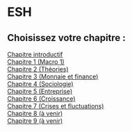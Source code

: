 # ESH
## Choisissez votre chapitre :
[Chapitre introductif](https://vaihess.github.io/eshece1/esh/eshchapintro) <br />
[Chapitre 1 (Macro 1)](eshece1/eshchap1.md)<br />
[Chapitre 2 (Théories)](eshece1/eshchap2.md)<br />
[Chapitre 3 (Monnaie et finance)](eshece1/eshchap3.md)<br />
[Chapitre 4 (Sociologie)](eshece1/eshchap4.md)<br />
[Chapitre 5 (Entreprise)](eshece1/eshchap5.md)<br />
[Chapitre 6 (Croissance)](eshece1/eshchap6.md)<br />
[Chapitre 7 (Crises et fluctuations)](eshece1/eshchap7.md)<br />
[Chapitre 8 (à venir)](eshece1/eshchap8.md)<br />
[Chapitre 9 (à venir)](eshece1/eshchap9.md)<br />
